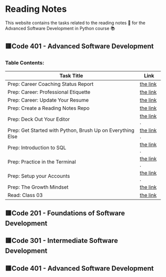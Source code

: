 # **Reading Notes**
This website contains the tasks related to the reading notes :page_facing_up: for the Advanced Software Development in Python course :books:
##  :red_square:Code 401 - Advanced Software Development
### Table Contents: 


| Task Title     | Link |
| -------------- | ----------- |
|Prep: Career Coaching Status Report	   |  [the link ](https://github.com/Eman-Alshaikh/reading-notes.github.io/blob/main/Prep:%20Career%20Coaching%20Status%20Report.md)       |
|Prep: Career: Professional Etiquette	  |  [the link ](https://docs.google.com/document/d/1WCtXLQnU1HBiG0tT7mIbFj4KQJ6SfUxVuQ9g0N3LO04/edit?usp=sharing)          |
|Prep: Career: Update Your Resume  |     [the link ](https://drive.google.com/file/d/1-ogBu1uXbgjkFa0qWu_X4zmH0HanEri3/view?usp=sharing)       |
 |Prep: Create a Reading Notes Repo|    [the link ](https://github.com/Eman-Alshaikh/reading-notes.github.io)           |
| Prep: Deck Out Your Editor   |  [the link ](https://github.com/Eman-Alshaikh/reading-notes.github.io/blob/main/Deck%20Out%20Your%20Editor).       |
| Prep: Get Started with Python, Brush Up on Everything Else  | [the link ](https://github.com/Eman-Alshaikh/reading-notes.github.io/blob/main/Python).          |
| Prep: Introduction to SQL  |  [the link ](https://github.com/Eman-Alshaikh/reading-notes.github.io/blob/main/Prep:%20Introduction%20to%20SQL).      |
| Prep: Practice in the Terminal  |   [the link ](https://github.com/Eman-Alshaikh/reading-notes.github.io/blob/main/Practice%20in%20the%20Terminal).         |
 | Prep: Setup your Accounts  |    [the link ](https://github.com/Eman-Alshaikh/reading-notes.github.io/blob/main/Prep:%20Setup%20your%20Accounts).      |
| Prep: The Growth Mindset |      [the link ](https://github.com/Eman-Alshaikh/reading-notes.github.io/blob/main/Prep%20Your%20Mindset)       |
|  Read: Class 03  |      [the link ](readlass4.md)    |

 
##  :red_square:Code 201 - Foundations of Software Development
## :red_square:Code 301 - Intermediate Software Development
## :red_square:Code 401 - Advanced Software Development

